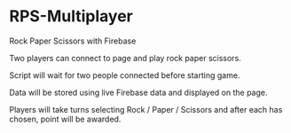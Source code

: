 # RPS-Multiplayer
Rock Paper Scissors with Firebase

Two players can connect to page and play rock paper scissors.

Script will wait for two people connected before starting game. 

Data will be stored using live Firebase data and displayed on the page.

Players will take turns selecting Rock / Paper / Scissors and after each has chosen, point will be awarded.
